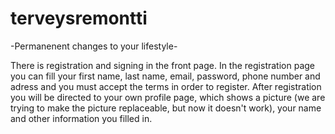 # terveysremontti

-Permanenent changes to your lifestyle-

There is registration and signing in the front page. 
In the registration page you can fill your first name, last name, email, password, phone number and adress and 
you must accept the terms in order to register. After registration you will be directed to your own profile page, 
which shows a picture (we are trying to make the picture replaceable, but now it doesn't work), your name and 
other information you filled in. 
